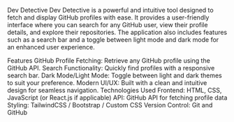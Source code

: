 Dev Detective
Dev Detective is a powerful and intuitive tool designed to fetch and display GitHub profiles with ease. It provides a user-friendly interface where you can search for any GitHub user, view their profile details, and explore their repositories. The application also includes features such as a search bar and a toggle between light mode and dark mode for an enhanced user experience.

Features
GitHub Profile Fetching: Retrieve any GitHub profile using the GitHub API.
Search Functionality: Quickly find profiles with a responsive search bar.
Dark Mode/Light Mode: Toggle between light and dark themes to suit your preference.
Modern UI/UX: Built with a clean and intuitive design for seamless navigation.
Technologies Used
Frontend: HTML, CSS, JavaScript (or React.js if applicable)
API: GitHub API for fetching profile data
Styling: TailwindCSS / Bootstrap / Custom CSS
Version Control: Git and GitHub
